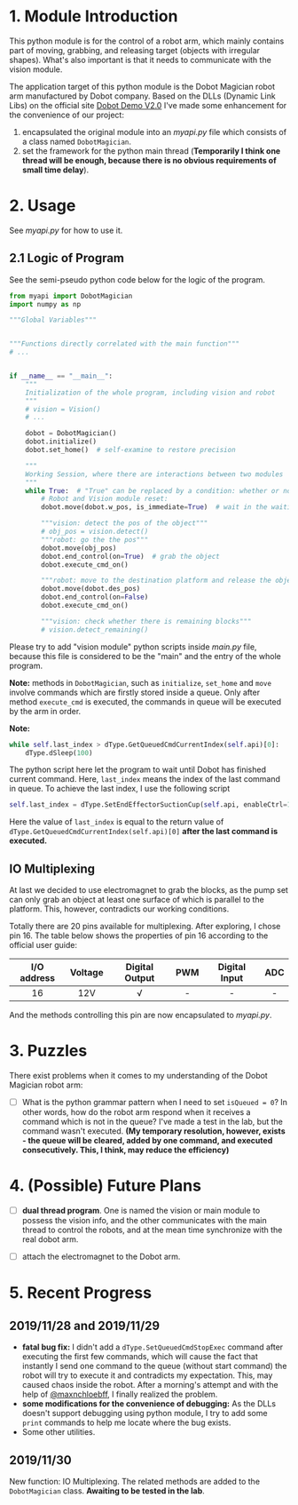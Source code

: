 # 1. Module Introduction

This python module is for the control of a robot arm, which mainly contains part of moving, grabbing, and releasing target (objects with irregular shapes). What's also important is that it needs to communicate with the vision module.

The application target of this python module is the Dobot Magician robot arm manufactured by Dobot company. Based on the DLLs (Dynamic Link Libs) on the official site [Dobot Demo V2.0](https://cn.dobot.cc/downloadcenter/dobot-magician.html?sub_cat=72#sub-download) I've made some enhancement for the convenience of our project:

1. encapsulated the original module into an *myapi.py* file which consists of a class named `DobotMagician`.
2. set the framework for the python main thread (**Temporarily I think one thread will be enough, because there is no obvious requirements of small time delay**).



# 2. Usage

See *myapi.py* for how to use it.

## 2.1 Logic of Program

See the semi-pseudo python code below for the logic of the program.

```python
from myapi import DobotMagician
import numpy as np

"""Global Variables"""


"""Functions directly correlated with the main function"""
# ...


if __name__ == "__main__":
    """
    Initialization of the whole program, including vision and robot
    """
    # vision = Vision()
    # ...

    dobot = DobotMagician()
    dobot.initialize()
    dobot.set_home()  # self-examine to restore precision

    """
    Working Session, where there are interactions between two modules
    """
    while True:  # "True" can be replaced by a condition: whether or not to continue
        # Robot and Vision module reset:
        dobot.move(dobot.w_pos, is_immediate=True)  # wait in the waiting position

        """vision: detect the pos of the object"""
        # obj_pos = vision.detect()
        """robot: go the the pos"""
        dobot.move(obj_pos)
        dobot.end_control(on=True)  # grab the object
        dobot.execute_cmd_on()

        """robot: move to the destination platform and release the object"""
        dobot.move(dobot.des_pos)
        dobot.end_control(on=False)
        dobot.execute_cmd_on()

        """vision: check whether there is remaining blocks"""
        # vision.detect_remaining()
```



Please try to add "vision module" python scripts inside *main.py* file, because this file is considered to be the "main" and the entry of the whole program.

**Note:** methods in `DobotMagician`, such as `initialize`, `set_home` and `move` involve commands which are firstly stored inside a queue. Only after method `execute_cmd` is executed, the commands in queue will be executed by the arm in order.

**Note:** 

```python
while self.last_index > dType.GetQueuedCmdCurrentIndex(self.api)[0]:
	dType.dSleep(100)
```

The python script here let the program to wait until Dobot has finished current command. Here, `last_index` means the index of the last command in queue. To achieve the last index, I use the following script

```python
self.last_index = dType.SetEndEffectorSuctionCup(self.api, enableCtrl=1, on=on, isQueued=1)[0]
```

Here the value of `last_index` is equal to the return value of `dType.GetQueuedCmdCurrentIndex(self.api)[0]` **after the last command is executed.**

## IO Multiplexing

At last we decided to use electromagnet to grab the blocks, as the pump set can only grab an object at least one surface of which is parallel to the platform.  This, however, contradicts our working conditions.

Totally there are 20 pins available for multiplexing. After exploring, I chose pin 16. The table below shows the properties of pin 16 according to the official user guide:

| I/O address | Voltage | Digital Output | PWM  | Digital Input | ADC  |
| :---------: | :-----: | :------------: | :--: | :-----------: | :--: |
|     16      |   12V   |       √        |  -   |       -       |  -   |

And the methods controlling this pin are now encapsulated to *myapi.py*. 

# 3. Puzzles

There exist problems when it comes to my understanding of the Dobot Magician robot arm:

- [ ] What is the python grammar pattern when I need to set `isQueued = 0`? In other words, how do the robot arm respond when it receives a command which is not in the queue? I've made a test in the lab, but the command wasn't executed. **(My temporary resolution, however, exists - the queue will be cleared, added by one command, and executed consecutively. This, I think, may reduce the efficiency)**



# 4. (Possible) Future Plans

- [ ] **dual thread program**. One is named the vision or main module to possess the vision info, and the other communicates with the main thread to control the robots, and at the mean time synchronize with the real dobot arm.
- [ ] attach the electromagnet to the Dobot arm.



# 5. Recent Progress

## 2019/11/28 and 2019/11/29

- **fatal bug fix:** I didn't add a `dType.SetQueuedCmdStopExec` command after executing the first few commands, which will cause the fact that instantly I send one command to the queue (without start command) the robot will try to execute it and contradicts my expectation. This, may caused chaos inside the robot. After a morning's attempt and with the help of [@maxnchloebff]( https://github.com/maxnchloebff ), I finally realized the problem.
- **some modifications for the convenience of debugging:** As the DLLs doesn't support debugging using python module, I try to add some `print` commands to help me locate where the bug exists.
- Some other utilities.

## 2019/11/30

New function: IO Multiplexing. The related methods are added to the `DobotMagician` class. **Awaiting to be tested in the lab**.